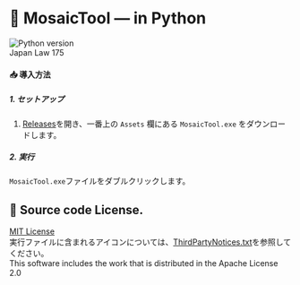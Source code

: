 # 📖 MosaicTool — in Python
![Python version](https://img.shields.io/badge/python-3.9+-important)  
 Japan Law 175  

#### 📥 導入方法  
##### 1. セットアップ  
1. [Releases](https://github.com/umyuu/MosaicTool/releases)を開き、一番上の `Assets` 欄にある `MosaicTool.exe` をダウンロードします。  
##### 2. 実行  
`MosaicTool.exe`ファイルをダブルクリックします。  

## 📜 Source code License.  
[MIT License](LICENSE)  
実行ファイルに含まれるアイコンについては、[ThirdPartyNotices.txt](ThirdPartyNotices.txt)を参照してください。  
This software includes the work that is distributed in the Apache License 2.0  
